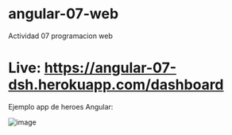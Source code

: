 # angular-07-web
Actividad 07 programacion web

# Live: https://angular-07-dsh.herokuapp.com/dashboard

Ejemplo app de heroes Angular:

![image](https://user-images.githubusercontent.com/54914983/159611962-757d7c24-2b9e-487c-ab09-574ecd35fd4c.png)
